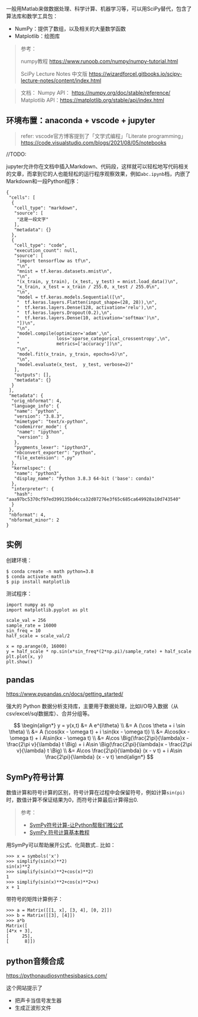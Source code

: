 

一般用Matlab来做数据处理、科学计算、机器学习等，可以用SciPy替代，包含了算法库和数学工具包：

- NumPy：提供了数组，以及相关的大量数学函数
- Matplotlib：绘图库

>  参考：
>
>  numpy教程 https://www.runoob.com/numpy/numpy-tutorial.html
>
>  SciPy Lecture Notes 中文版 https://wizardforcel.gitbooks.io/scipy-lecture-notes/content/index.html

> 文档：
> Numpy API： https://numpy.org/doc/stable/reference/
>  Matplotlib API：https://matplotlib.org/stable/api/index.html



## 环境布置：anaconda + vscode + jupyter

> refer: vscode官方博客提到了「文学式编程」「Literate programming」 https://code.visualstudio.com/blogs/2021/08/05/notebooks

//TODO:

jupyter允许你在文档中插入Markdown、代码段，这样就可以轻松地写代码相关的文章，而拿到它的人也能轻松的运行程序观察效果，例如`abc.ipynb`档，内嵌了Markdown和一段Python程序：

```
{
 "cells": [
  {
   "cell_type": "markdown",
   "source": [
    "这是一段文字"
   ],
   "metadata": {}
  },
  {
   "cell_type": "code",
   "execution_count": null,
   "source": [
    "import tensorflow as tf\n",
    "\n",
    "mnist = tf.keras.datasets.mnist\n",
    "\n",
    "(x_train, y_train), (x_test, y_test) = mnist.load_data()\n",
    "x_train, x_test = x_train / 255.0, x_test / 255.0\n",
    "\n",
    "model = tf.keras.models.Sequential([\n",
    "  tf.keras.layers.Flatten(input_shape=(28, 28)),\n",
    "  tf.keras.layers.Dense(128, activation='relu'),\n",
    "  tf.keras.layers.Dropout(0.2),\n",
    "  tf.keras.layers.Dense(10, activation='softmax')\n",
    "])\n",
    "\n",
    "model.compile(optimizer='adam',\n",
    "              loss='sparse_categorical_crossentropy',\n",
    "              metrics=['accuracy'])\n",
    "\n",
    "model.fit(x_train, y_train, epochs=5)\n",
    "\n",
    "model.evaluate(x_test,  y_test, verbose=2)"
   ],
   "outputs": [],
   "metadata": {}
  }
 ],
 "metadata": {
  "orig_nbformat": 4,
  "language_info": {
   "name": "python",
   "version": "3.8.3",
   "mimetype": "text/x-python",
   "codemirror_mode": {
    "name": "ipython",
    "version": 3
   },
   "pygments_lexer": "ipython3",
   "nbconvert_exporter": "python",
   "file_extension": ".py"
  },
  "kernelspec": {
   "name": "python3",
   "display_name": "Python 3.8.3 64-bit ('base': conda)"
  },
  "interpreter": {
   "hash": "aaa97bc5370cf97ed399135bd4cca32d07276e3f65c685ca649928a10d743540"
  }
 },
 "nbformat": 4,
 "nbformat_minor": 2
}
```





## 实例

创建环境：

```
$ conda create -n math python=3.8
$ conda activate math
$ pip install matplotlib
```

测试程序：

```
import numpy as np
import matplotlib.pyplot as plt

scale_val = 256
sample_rate = 16000
sin_freq = 10
half_scale = scale_val/2

x = np.arange(0, 16000)
y = half_scale * np.sin(x*sin_freq*(2*np.pi)/sample_rate) + half_scale
plt.plot(x, y)
plt.show()
```

## pandas

https://www.pypandas.cn/docs/getting_started/

强大的 Python 数据分析支持库，主要用于数据处理，比如I/O导入数据（从csv/excel/sql数据库）、合并分组等。


$$
\begin{align*}
y = y(x,t) &= A e^{i\theta} \\
&= A (\cos \theta + i \sin \theta) \\
&= A (\cos(kx - \omega t) + i \sin(kx - \omega t)) \\
&= A\cos(kx - \omega t) + i A\sin(kx - \omega t)  \\
&= A\cos \Big(\frac{2\pi}{\lambda}x - \frac{2\pi v}{\lambda} t \Big) + i A\sin \Big(\frac{2\pi}{\lambda}x - \frac{2\pi v}{\lambda} t \Big)  \\
&= A\cos \frac{2\pi}{\lambda} (x - v t) + i A\sin \frac{2\pi}{\lambda} (x - v t)
\end{align*}
$$

## SymPy符号计算

数值计算和符号计算的区别，符号计算在过程中会保留符号，例如计算`sin(pi)`时，数值计算不保证结果为0，而符号计算最后计算得出0.

> 参考：
>
> - [SymPy符号计算-让Python帮我们推公式](https://zhuanlan.zhihu.com/p/83822118)
> - [SymPy 符号计算基本教程](https://zhuanlan.zhihu.com/p/111573239)

用SymPy可以帮助展开公式、化简数式.. 比如：

```
>>> x = symbols('x')
>>> simplify(sin(x)**2)
sin(x)**2
>>> simplify(sin(x)**2+cos(x)**2)
1
>>> simplify(sin(x)**2+cos(x)**2+x)
x + 1
```

带符号的矩阵计算例子：

```
>>> a = Matrix([[1, x], [3, 4], [0, 2]])
>>> b = Matrix([[3], [4]])
>>> a*b
Matrix([
[4*x + 3],
[     25],
[      8]])
```



## python音频合成

https://pythonaudiosynthesisbasics.com/

这个网站提示了

- 把声卡当信号发生器
- 生成正波形文件



